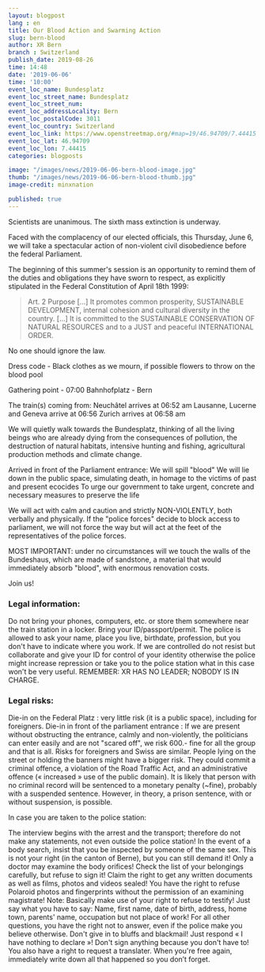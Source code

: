 ```yaml
---
layout: blogpost
lang : en
title: Our Blood Action and Swarming Action
slug: bern-blood
author: XR Bern
branch : Switzerland
publish_date: 2019-08-26
time: 14:48
date: '2019-06-06'
time: '10:00'
event_loc_name: Bundesplatz
event_loc_street_name: Bundesplatz
event_loc_street_num:
event_loc_addressLocality: Bern
event_loc_postalCode: 3011
event_loc_country: Switzerland 
event_loc_link: https://www.openstreetmap.org/#map=19/46.94709/7.44415
event_loc_lat: 46.94709
event_loc_lon: 7.44415
categories: blogposts

image: "/images/news/2019-06-06-bern-blood-image.jpg"
thumb: "/images/news/2019-06-06-bern-blood-thumb.jpg"
image-credit: minxnation

published: true
---
```



Scientists are unanimous. The sixth mass extinction is underway. 

Faced with the complacency of our elected officials, this Thursday, June 6, we will take a spectacular action of non-violent civil disobedience before the federal Parliament. 

The beginning of this summer's session is an opportunity to remind them of the duties and obligations they have sworn to respect, as explicitly stipulated in the Federal Constitution of April 18th 1999:


>Art. 2 Purpose
>[…]
>It promotes common prosperity, SUSTAINABLE DEVELOPMENT, internal cohesion and cultural diversity in the country.
>[…]
>It is committed to the SUSTAINABLE CONSERVATION OF NATURAL RESOURCES and to a JUST and peaceful INTERNATIONAL ORDER.

No one should ignore the law.

Dress code - Black clothes as we mourn, if possible flowers to throw on the blood pool

Gathering point - 07:00 Bahnhofplatz - Bern

The train(s) coming from:
Neuchâtel arrives at 06:52 am 
Lausanne, Lucerne and Geneva arrive at 06:56 
Zurich arrives at 06:58 am 

We will quietly walk towards the Bundesplatz, thinking of all the living beings who are already dying from the consequences of pollution, the destruction of natural habitats, intensive hunting and fishing, agricultural production methods and climate change.

Arrived in front of the Parliament entrance:
We will spill "blood"
We will lie down in the public space, simulating death, in homage to the victims of past and present ecocides 
To urge our government to take urgent, concrete and necessary measures to preserve the life

We will act with calm and caution and strictly NON-VIOLENTLY, both verbally and physically. If the "police forces" decide to block access to parliament, we will not force the way but will act at the feet of the representatives of the police forces. 

MOST IMPORTANT: under no circumstances will we touch the walls of the Bundeshaus, which are made of sandstone, a material that would immediately absorb "blood", with enormous renovation costs. 

Join us!

### Legal information:
Do not bring your phones, computers, etc. or store them somewhere near the train station in a locker. Bring your ID/passport/permit. The police is allowed to ask your name, place you live, birthdate, profession, but you don't have to indicate where you work. If we are controlled do not resist but collaborate and give your ID for control of your identity otherwise the police might increase repression or take you to the police station what in this case won't be very useful. 
REMEMBER: XR HAS NO LEADER; NOBODY IS IN CHARGE.

### Legal risks:
Die-in on the Federal Platz : very little risk (it is a public space), including for foreigners.
Die-in in front of the parliament entrance : If we are present without obstructing the entrance, calmly and non-violently, the politicians can enter easily and are not "scared off", we risk 600.- fine for all the group and that is all. Risks for foreigners and Swiss are similar.
People lying on the street or holding the banners might have a bigger risk. They could commit a criminal offence, a violation of the Road Traffic Act, and an administrative offence (« increased » use of the public domain). It is likely that person with no criminal record will be sentenced to a monetary penalty (~fine), probably with a suspended sentence. However, in theory, a prison sentence, with or without suspension, is possible.

In case you are taken to the police station:

The interview begins with the arrest and the transport; therefore do not make any statements, not even outside the police station! In the event of a body search, insist that you be inspected by someone of the same sex. This is not your right (in the canton of Berne), but you can still demand it! Only a doctor may examine the body orifices! Check the list of your belongings carefully, but refuse to sign it! Claim the right to get any written documents as well as films, photos and videos sealed! You have the right to refuse Polaroid photos and fingerprints without the permission of an examining magistrate! Note: Basically make use of your right to refuse to testify! Just say what you have to say: Name, first name, date of birth, address, home town, parents' name, occupation but not place of work! For all other questions, you have the right not to answer, even if the police make you believe otherwise. Don't give in to bluffs and blackmail! Just respond « I have nothing to declare »! Don't sign anything because you don't have to! You also have a right to request a translater. When you're free again, immediately write down all that happened so you don’t forget.
